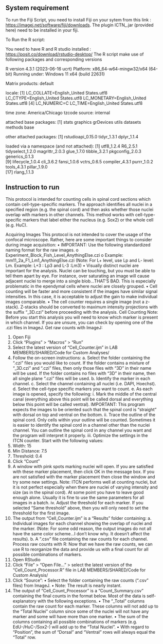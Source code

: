 ## System requirement

To run the Fiji Script, you need to install Fiji on your sytem from this link : https://imagej.net/software/fiji/downloads. The plugin ICTN_.jar (provided here) need to be installed in your fiji. 

To Run the R script:

You need to have R and R studio installed : https://posit.co/download/rstudio-desktop/
The R script make use of following packages and corresponding versions

R version 4.3.1 (2023-06-16 ucrt)
Platform: x86_64-w64-mingw32/x64 (64-bit)
Running under: Windows 11 x64 (build 22631)

Matrix products: default


locale:
[1] LC_COLLATE=English_United States.utf8  LC_CTYPE=English_United States.utf8    LC_MONETARY=English_United States.utf8
[4] LC_NUMERIC=C                           LC_TIME=English_United States.utf8    

time zone: America/Chicago
tzcode source: internal

attached base packages:
[1] stats     graphics  grDevices utils     datasets  methods   base     

other attached packages:
[1] rstudioapi_0.15.0 tidyr_1.3.1       dplyr_1.1.4      

loaded via a namespace (and not attached):
 [1] utf8_1.2.4       R6_2.5.1         tidyselect_1.2.0 magrittr_2.0.3   glue_1.7.0       tibble_3.2.1     pkgconfig_2.0.3  generics_0.1.3  
 [9] lifecycle_1.0.4  cli_3.6.2        fansi_1.0.6      vctrs_0.6.5      compiler_4.3.1   purrr_1.0.2      tools_4.3.1      pillar_1.9.0    
[17] rlang_1.1.3     


## Instruction to run

This protocol is intended for counting cells in spinal cord sections which contain cell-type-specific markers. The approach identifies all nuclei in a specified region (e.g. the spinal cord) and then asks whether those nuclei overlap with markers in other channels. This method works with cell-type-specific markers that label either the nucleus (e.g. Sox2) or the whole cell (e.g. HuC). 

Acquiring Images
This protocol is not intended to cover the usage of the confocal microscope. Rather, here are some important things to consider during image acquisition:
•	IMPORTANT: Use the following standardized naming format for the raw images.
o	Experiment_Block_Fish_Level_AnythingElse.czi
o	Example: mm11_2a_F1_Lm1_AnythingElse.czi
(Note: For L+ level, use Lp and L- level: Lm. Example: L+3 : Lp3 and L-3 :Lm3)
•	Visually distinct nuclei are important for the analysis. Nuclei can be touching, but you must be able to tell them apart by eye. For instance, over saturating an image will cause adjacent nuclei to merge into a single blob…THAT’S BAD. This is especially problematic in the ependymal cells where nuclei are closely grouped.
•	Cell counting will be faster and more consistent if the images have similar signal intensities. In this case, it is acceptable to adjust the gain to make individual images comparable.
•	The cell counter requires a single image (not a z-stack). Z-stacks should be converted to maximum intensity projections with the suffix “_3D.czi” before proceeding with the analysis.
Cell Counting
Note: Before you start this analysis you will need to know which marker is present in which channel. If you are unsure, you can check by opening one of the .czi files in ImageJ.
Get raw counts with ImageJ: 
1.	Open Fiji
2.	Click “Plugins” > “Macros” > “Run”
3.	Select the latest version of “Cell_Counter.ijm” in LAB MEMBERS/SHARED/Code for Custom Analyses/
4.	Follow the on-screen instructions:
a.	Select the folder containing the “.czi” files you would like to count. If the folder contains a mixture of “_3D.czi” and “.czi” files, then only those files with “3D” in their name will be used. If the folder contains no files with “3D” in their name, then all single plane “.czi” files will be used.
b.	Identify the marker in each channel.
c.	Select the channel containing all nuclei (i.e. DAPI, Hoechst).
d.	Select the cell-type specific markers you want to count.
e.	As each image is opened, specify the following:
i.	Mark the middle of the central canal (everything above this point will be called dorsal and everything below this point will be called ventral).
IMPORTANT: This program expects the images to be oriented such that the spinal cord is “straight” with dorsal on top and ventral on the bottom.
ii.	Trace the outline of the spinal cord. Only cells within your outline will be counted. Sometimes it is easier to identify the spinal cord in a channel other than the nuclei channel. You can outline the spinal cord in any channel you want and the program will interpret it properly.
iii.	Optimize the settings in the ITCN counter. Start with the following values:
1.	Width: 15
2.	Min Distance: 7.5
3.	Threshold: 0.4
4.	Click “Count”
5.	A window with pink spots marking nuclei will open. If you are satisfied with these marker placement, then click OK in the message box. If you are not satisfied with the marker placement then close the window and try some new settings. 
Note: ITCN performs well at counting nuclei, but it is not perfect especially when there are nuclei of varying intensity and size (as in the spinal cord). At some point you have to leave good enough alone. Usually it is fine to use the same parameters for all images in a batch.
iv.	Adjust the threshold for each marker. If you selected “Same threshold” above, then you will only need to set the threshold for the first image. 
5.	The output from “Cell_Counter.ijm” is a “Results” folder containing:
a.	Individual images for each channel showing the overlap of nuclei and the marker. (Note: For some odd reason, the output images do not all have the same color scheme…I don’t know why. It doesn’t affect the results). 
b.	A “.csv” file containing the raw counts for each channel.
Process raw counts with R: 
Now that we have the raw counts, we can use R to reorganize the data and provide us with a final count for all possible combinations of markers.
1.	Open RStudio
2.	Click “File” > “Open File…” > select the latest version of the “Cell_Count_Processor.R” file in LAB MEMBERS/SHARED/Code for Custom Analysis/
3.	Click “Source”:
•	Select the folder containing the raw counts (“.csv” files) from ImageJ. 
•	Note: The result is nearly instant.
4.	The output of “Cell_Count_Processor” is a “Count_Summary.csv” containing the final counts in the format below. Most of the data is self-explanatory with the following exceptions.
•	The “_Total” columns contain the raw count for each marker. These columns will not add up to the “Total Nuclei” column since some of the nuclei will not have any marker and some will have more than one marker.
•	The sum of the columns containing all possible combinations of markers (e.g. EdU-/HuC-/Sox2-) will add up to the “Total Nuclei”.
•	With regard to “Position”, the sum of “Dorsal” and “Ventral” rows will always equal the “Total” row.
 

   
